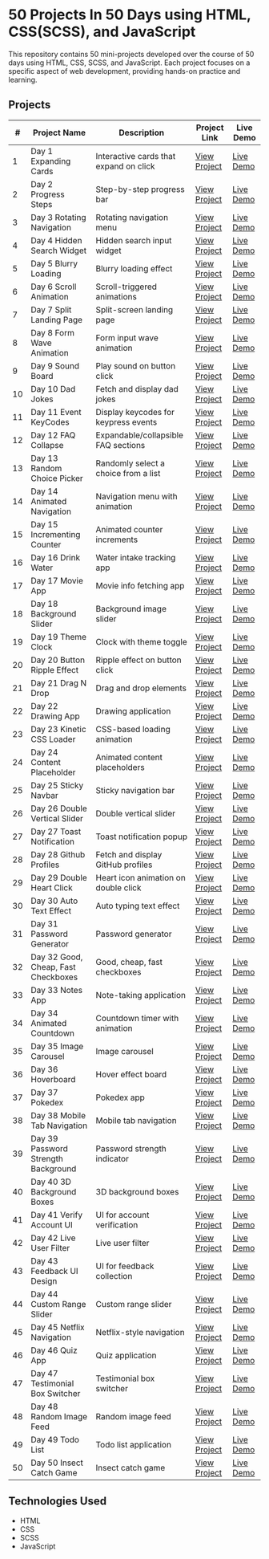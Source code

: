 # 50 Projects In 50 Days using HTML, CSS(SCSS), and JavaScript

This repository contains 50 mini-projects developed over the course of 50 days using HTML, CSS, SCSS, and JavaScript. Each project focuses on a specific aspect of web development, providing hands-on practice and learning.

## Projects

| #   | Project Name                        | Description                            | Project Link                                                                                                                                       | Live Demo                                                   |
| --- | ----------------------------------- | -------------------------------------- | -------------------------------------------------------------------------------------------------------------------------------------------------- | ----------------------------------------------------------- |
| 1   | Day 1 Expanding Cards               | Interactive cards that expand on click | [View Project](https://github.com/Abhishek-Soren/50-Projects-In-50-Days-using-HTML--CSS---JavaScript/tree/main/Day%201%20Expanding%20Cards)        | [Live Demo](https://expanding-cards-abhi.netlify.app/)      |
| 2   | Day 2 Progress Steps                | Step-by-step progress bar              | [View Project](https://github.com/Abhishek-Soren/50-Projects-In-50-Days-using-HTML--CSS---JavaScript/tree/main/Day%202%20Progress%20Steps)         | [Live Demo](https://progress-steps-abhi.netlify.app/)       |
| 3   | Day 3 Rotating Navigation           | Rotating navigation menu               | [View Project](https://github.com/Abhishek-Soren/50-Projects-In-50-Days-using-HTML--CSS---JavaScript/tree/main/Day%203%20Rotating%20Navigation)    | [Live Demo](https://rotating-navigation-abhi.netlify.app/)  |
| 4   | Day 4 Hidden Search Widget          | Hidden search input widget             | [View Project](https://github.com/Abhishek-Soren/50-Projects-In-50-Days-using-HTML--CSS---JavaScript/tree/main/Day%204%20Hidden%20Search%20Widget) | [Live Demo](https://hidden-search-widget-abhi.netlify.app/) |
| 5   | Day 5 Blurry Loading                | Blurry loading effect                  | [View Project](https://github.com/Abhishek-Soren/50-Projects-In-50-Days-using-HTML--CSS---JavaScript/tree/main/Day%205%20Blurry%20Loading)         | [Live Demo](https://blurry-loading-abhi.netlify.app/)       |
| 6   | Day 6 Scroll Animation              | Scroll-triggered animations            | [View Project](https://github.com/Abhishek-Soren/50-Projects-In-50-Days-using-HTML--CSS---JavaScript/tree/main/Day%206%20Scroll%20Animation)       | [Live Demo](https://scroll-animation-abhi.netlify.app/)     |
| 7   | Day 7 Split Landing Page            | Split-screen landing page              | [View Project](https://github.com/Abhishek-Soren/50-Projects-In-50-Days-using-HTML--CSS---JavaScript/tree/main/Day%207%20Split%20Landing%20Page)   | [Live Demo](https://split-landing-page-abhi.netlify.app/)   |
| 8   | Day 8 Form Wave Animation           | Form input wave animation              | [View Project](https://github.com/Abhishek-Soren/50-Projects-In-50-Days-using-HTML--CSS---JavaScript/tree/main/Day%208%20Form%20Wave%20Animation)  | [Live Demo]()                                               |
| 9   | Day 9 Sound Board                   | Play sound on button click             | [View Project](https://github.com/Abhishek-Soren/50-Projects-In-50-Days-using-HTML--CSS---JavaScript/tree/main/Day%209%20Sound%20Board)            | [Live Demo]()                                               |
| 10  | Day 10 Dad Jokes                    | Fetch and display dad jokes            | [View Project]()                                                                                                                                   | [Live Demo]()                                               |
| 11  | Day 11 Event KeyCodes               | Display keycodes for keypress events   | [View Project]()                                                                                                                                   | [Live Demo]()                                               |
| 12  | Day 12 FAQ Collapse                 | Expandable/collapsible FAQ sections    | [View Project]()                                                                                                                                   | [Live Demo]()                                               |
| 13  | Day 13 Random Choice Picker         | Randomly select a choice from a list   | [View Project]()                                                                                                                                   | [Live Demo]()                                               |
| 14  | Day 14 Animated Navigation          | Navigation menu with animation         | [View Project]()                                                                                                                                   | [Live Demo]()                                               |
| 15  | Day 15 Incrementing Counter         | Animated counter increments            | [View Project]()                                                                                                                                   | [Live Demo]()                                               |
| 16  | Day 16 Drink Water                  | Water intake tracking app              | [View Project]()                                                                                                                                   | [Live Demo]()                                               |
| 17  | Day 17 Movie App                    | Movie info fetching app                | [View Project]()                                                                                                                                   | [Live Demo]()                                               |
| 18  | Day 18 Background Slider            | Background image slider                | [View Project]()                                                                                                                                   | [Live Demo]()                                               |
| 19  | Day 19 Theme Clock                  | Clock with theme toggle                | [View Project]()                                                                                                                                   | [Live Demo]()                                               |
| 20  | Day 20 Button Ripple Effect         | Ripple effect on button click          | [View Project]()                                                                                                                                   | [Live Demo]()                                               |
| 21  | Day 21 Drag N Drop                  | Drag and drop elements                 | [View Project]()                                                                                                                                   | [Live Demo]()                                               |
| 22  | Day 22 Drawing App                  | Drawing application                    | [View Project]()                                                                                                                                   | [Live Demo]()                                               |
| 23  | Day 23 Kinetic CSS Loader           | CSS-based loading animation            | [View Project]()                                                                                                                                   | [Live Demo]()                                               |
| 24  | Day 24 Content Placeholder          | Animated content placeholders          | [View Project]()                                                                                                                                   | [Live Demo]()                                               |
| 25  | Day 25 Sticky Navbar                | Sticky navigation bar                  | [View Project]()                                                                                                                                   | [Live Demo]()                                               |
| 26  | Day 26 Double Vertical Slider       | Double vertical slider                 | [View Project]()                                                                                                                                   | [Live Demo]()                                               |
| 27  | Day 27 Toast Notification           | Toast notification popup               | [View Project]()                                                                                                                                   | [Live Demo]()                                               |
| 28  | Day 28 Github Profiles              | Fetch and display GitHub profiles      | [View Project]()                                                                                                                                   | [Live Demo]()                                               |
| 29  | Day 29 Double Heart Click           | Heart icon animation on double click   | [View Project]()                                                                                                                                   | [Live Demo]()                                               |
| 30  | Day 30 Auto Text Effect             | Auto typing text effect                | [View Project]()                                                                                                                                   | [Live Demo]()                                               |
| 31  | Day 31 Password Generator           | Password generator                     | [View Project]()                                                                                                                                   | [Live Demo]()                                               |
| 32  | Day 32 Good, Cheap, Fast Checkboxes | Good, cheap, fast checkboxes           | [View Project]()                                                                                                                                   | [Live Demo]()                                               |
| 33  | Day 33 Notes App                    | Note-taking application                | [View Project]()                                                                                                                                   | [Live Demo]()                                               |
| 34  | Day 34 Animated Countdown           | Countdown timer with animation         | [View Project]()                                                                                                                                   | [Live Demo]()                                               |
| 35  | Day 35 Image Carousel               | Image carousel                         | [View Project]()                                                                                                                                   | [Live Demo]()                                               |
| 36  | Day 36 Hoverboard                   | Hover effect board                     | [View Project]()                                                                                                                                   | [Live Demo]()                                               |
| 37  | Day 37 Pokedex                      | Pokedex app                            | [View Project]()                                                                                                                                   | [Live Demo]()                                               |
| 38  | Day 38 Mobile Tab Navigation        | Mobile tab navigation                  | [View Project]()                                                                                                                                   | [Live Demo]()                                               |
| 39  | Day 39 Password Strength Background | Password strength indicator            | [View Project]()                                                                                                                                   | [Live Demo]()                                               |
| 40  | Day 40 3D Background Boxes          | 3D background boxes                    | [View Project]()                                                                                                                                   | [Live Demo]()                                               |
| 41  | Day 41 Verify Account UI            | UI for account verification            | [View Project]()                                                                                                                                   | [Live Demo]()                                               |
| 42  | Day 42 Live User Filter             | Live user filter                       | [View Project]()                                                                                                                                   | [Live Demo]()                                               |
| 43  | Day 43 Feedback UI Design           | UI for feedback collection             | [View Project]()                                                                                                                                   | [Live Demo]()                                               |
| 44  | Day 44 Custom Range Slider          | Custom range slider                    | [View Project]()                                                                                                                                   | [Live Demo]()                                               |
| 45  | Day 45 Netflix Navigation           | Netflix-style navigation               | [View Project]()                                                                                                                                   | [Live Demo]()                                               |
| 46  | Day 46 Quiz App                     | Quiz application                       | [View Project]()                                                                                                                                   | [Live Demo]()                                               |
| 47  | Day 47 Testimonial Box Switcher     | Testimonial box switcher               | [View Project]()                                                                                                                                   | [Live Demo]()                                               |
| 48  | Day 48 Random Image Feed            | Random image feed                      | [View Project]()                                                                                                                                   | [Live Demo]()                                               |
| 49  | Day 49 Todo List                    | Todo list application                  | [View Project]()                                                                                                                                   | [Live Demo]()                                               |
| 50  | Day 50 Insect Catch Game            | Insect catch game                      | [View Project]()                                                                                                                                   | [Live Demo]()                                               |

## Technologies Used

- HTML
- CSS
- SCSS
- JavaScript
